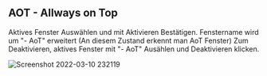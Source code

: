 ## AOT - Allways on Top 

Aktives Fenster Auswählen und mit Aktivieren Bestätigen.
Fenstername wird um "- AoT" erweitert (An diesem Zustand erkennt man AoT Fenster)
Zum Deaktivieren, aktives Fenster mit "- AoT" Ausählen und Deaktivieren klicken.

![Screenshot 2022-03-10 232119](https://user-images.githubusercontent.com/56229262/157765668-05bbb905-c8fe-4101-a65a-d5ffdc01a03d.png)


